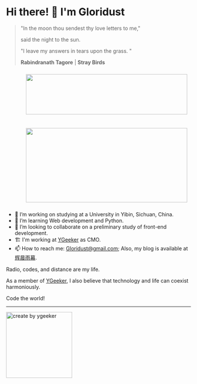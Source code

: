 # Hi there! 👋 I'm Gloridust

> "In the moon thou sendest thy love letters to me,"
>
> said the night to the sun.
>
> "I leave my answers in tears upon the grass. "
>
> **Rabindranath Tagore** | **Stray Birds**

<div align="right">
  <div style="padding: 10px;">
    <img src="https://github-readme-stats.vercel.app/api?username=Gloridust&show_icons=true&hide_title=true&hide=contribs&include_all_commits=true&bg_color=4EBFFE,63C862,FFCA3D&title_color=f3f3f3&text_color=f3f3f3" height="110" width="440">
  </div>
  <br>
  <div style="padding: 10px;">
    <img src="https://github-readme-stats.vercel.app/api/top-langs/?username=Gloridust&hide=&hide_progress=true&langs_count=8&layout=compact&bg_color=4EBFFE,63C862,FFCA3D&title_color=f3f3f3&text_color=f3f3f3" height="203" width="440">
  </div>
</div>

- 🔭 I’m working on studying at a University in Yibin, Sichuan, China.
- 🌱 I’m learning Web development and Python.
- 👯 I’m looking to collaborate on a preliminary study of front-end development.
- 🏗️ I'm working at [YGeeker](https://ygeeker.com) as CMO.
- 📫 How to reach me: <Gloridust@gmail.com>; Also, my blog is available at [辉晨雨幕](https://gloridust.xyz).

Radio, codes, and distance are my life.

As a member of [YGeeker](https://github.com/ygeeker), I also believe that technology and life can coexist harmoniously.

Code the world!

* * *
<a href="https://www.ygeeker.com">
  <img width="180" alt="create by ygeeker" src="https://www.ygeeker.com/badge/create.png">
</a >